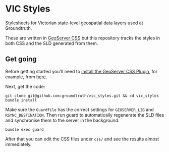 # VIC Styles

Stylesheets for Victorian state-level geospatial data layers used at Groundtruth.

These are written in [GeoServer CSS](http://docs.geoserver.org/latest/en/user/community/css/index.html)
but this repository tracks the styles in both CSS and the SLD generated from them.

## Get going

Before getting started you'll need to
[install the GeoServer CSS Plugin](http://docs.geoserver.org/latest/en/user/community/css/install.html),
for example, from [here](http://gridlock.opengeo.org/geoserver/master/community-latest/).

Next, get the code:

    git clone git@github.com:groundtruth/vic_styles.git && cd vic_styles
    bundle install

Make sure the `Guardfile` has the correct settings for `GEOSERVER_LIB` and `RSYNC_DESTINATION`.
Then run guard to automatically regenerate the SLD files and synchronise them to the server
in the background:

    bundle exec guard

After that you can edit the CSS files under `css/` and see the results almost immediately.

